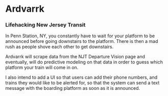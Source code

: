 # Ardvarrk
### Lifehacking New Jersey Transit

In Penn Station, NY,  you constantly have to wait for your platform to be
announced before going downstairs to the platform.
There is then a mad rush as people shove each other to get downstairs.

Ardvarrk will scrape data from the NJT Departure Vision page and eventually, will
do predictive modeling on that data in order to guess which platform your train
will come in on.

I also intend to add a UI so that users can add their phone numbers, and trains
they would like to be alerted for, so that the system can send a text message with
the boarding platform as soon as it is announced.
